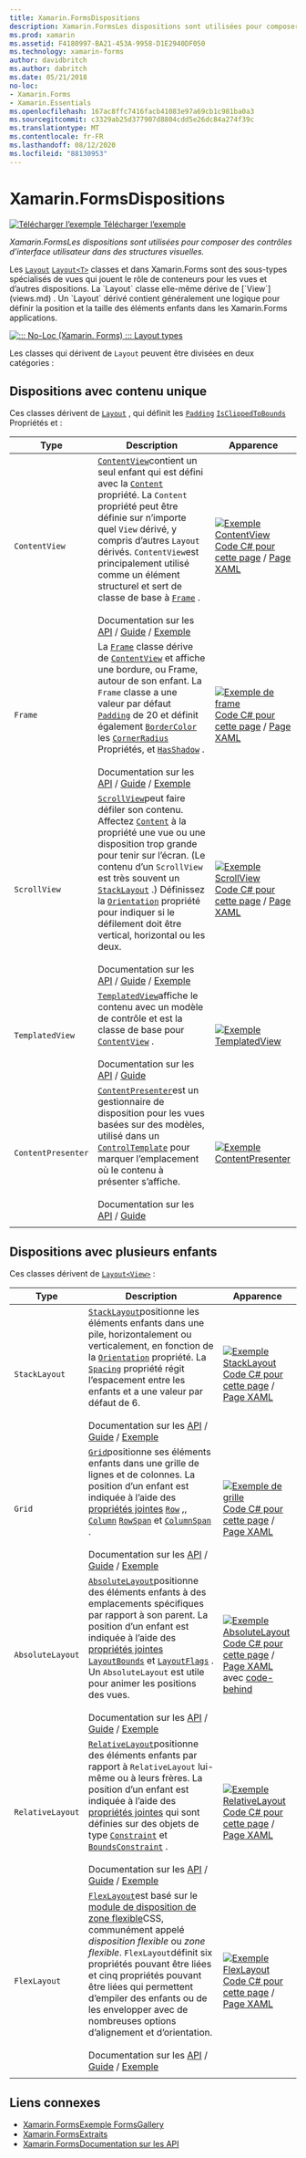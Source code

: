 ```yaml
---
title: Xamarin.FormsDispositions
description: Xamarin.FormsLes dispositions sont utilisées pour composer des contrôles d’interface utilisateur dans des structures visuelles. Cet article répertorie les dispositions incluses dans Xamarin.Forms .
ms.prod: xamarin
ms.assetid: F4180997-BA21-453A-9958-D1E2940DF050
ms.technology: xamarin-forms
author: davidbritch
ms.author: dabritch
ms.date: 05/21/2018
no-loc:
- Xamarin.Forms
- Xamarin.Essentials
ms.openlocfilehash: 167ac8ffc7416facb41083e97a69cb1c981ba0a3
ms.sourcegitcommit: c3329ab25d377907d8804cdd5e26dc84a274f39c
ms.translationtype: MT
ms.contentlocale: fr-FR
ms.lasthandoff: 08/12/2020
ms.locfileid: "88130953"
---
```

# <a name="no-locxamarinforms-layouts"></a>Xamarin.FormsDispositions

[![Télécharger l’exemple](~/media/shared/download.png) Télécharger l’exemple](https://docs.microsoft.com/samples/xamarin/xamarin-forms-samples/formsgallery)

_Xamarin.FormsLes dispositions sont utilisées pour composer des contrôles d’interface utilisateur dans des structures visuelles._

Les [`Layout`](xref:Xamarin.Forms.Layout) [`Layout<T>`](xref:Xamarin.Forms.Layout`1) classes et dans Xamarin.Forms sont des sous-types spécialisés de vues qui jouent le rôle de conteneurs pour les vues et d’autres dispositions. La `Layout` classe elle-même dérive de [`View`](views.md) . Un `Layout` dérivé contient généralement une logique pour définir la position et la taille des éléments enfants dans les Xamarin.Forms applications.

[![::: No-Loc (Xamarin. Forms) ::: Layout types](layouts-images/layouts-sml.png "::: No-Loc (Xamarin. Forms) ::: Layout types")](layouts-images/layouts.png#lightbox "::: No-Loc (Xamarin. Forms) ::: Layout types")

Les classes qui dérivent de `Layout` peuvent être divisées en deux catégories :

## <a name="layouts-with-single-content"></a>Dispositions avec contenu unique

Ces classes dérivent de [`Layout`](xref:Xamarin.Forms.Layout) , qui définit les [`Padding`](xref:Xamarin.Forms.Layout.Padding) [`IsClippedToBounds`](xref:Xamarin.Forms.Layout.IsClippedToBounds) Propriétés et :

| Type | Description | Apparence |
| --- | --- | --- |
| `ContentView` | [`ContentView`](xref:Xamarin.Forms.ContentView)contient un seul enfant qui est défini avec la [`Content`](xref:Xamarin.Forms.ContentView.Content) propriété. La `Content` propriété peut être définie sur n’importe quel `View` dérivé, y compris d’autres `Layout` dérivés. `ContentView`est principalement utilisé comme un élément structurel et sert de classe de base à [`Frame`](xref:Xamarin.Forms.Frame) .<br /><br />Documentation sur les [API](xref:Xamarin.Forms.ContentView)  /  [Guide](~/xamarin-forms/user-interface/layouts/contentview.md)  /  [Exemple](https://docs.microsoft.com/samples/xamarin/xamarin-forms-samples/userinterface-contentviewdemos/) | [![Exemple ContentView](layouts-images/ContentView.png "Exemple ContentView")](layouts-images/ContentView-Large.png#lightbox "Exemple ContentView")<br />[Code C# pour cette page](https://github.com/xamarin/xamarin-forms-samples/blob/master/FormsGallery/FormsGallery/FormsGallery/CodeExamples/ContentViewDemoPage.cs)  /  [Page XAML](https://github.com/xamarin/xamarin-forms-samples/blob/master/FormsGallery/FormsGallery/FormsGallery/XamlExamples/ContentViewDemoPage.xaml) |
| `Frame` | La [`Frame`](xref:Xamarin.Forms.Frame) classe dérive de [`ContentView`](xref:Xamarin.Forms.ContentView) et affiche une bordure, ou Frame, autour de son enfant. La `Frame` classe a une valeur par défaut [`Padding`](xref:Xamarin.Forms.Layout.Padding) de 20 et définit également [`BorderColor`](xref:Xamarin.Forms.Frame.BorderColor) les [`CornerRadius`](xref:Xamarin.Forms.Frame.CornerRadius) Propriétés, et [`HasShadow`](xref:Xamarin.Forms.Frame.HasShadow) .<br /><br />Documentation sur les [API](xref:Xamarin.Forms.Frame)  /  [Guide](~/xamarin-forms/user-interface/layouts/frame.md)  /  [Exemple](https://docs.microsoft.com/samples/xamarin/xamarin-forms-samples/userinterface-frame/) | [![Exemple de frame](layouts-images/Frame.png "Exemple de frame")](layouts-images/Frame-Large.png#lightbox "Exemple de frame")<br />[Code C# pour cette page](https://github.com/xamarin/xamarin-forms-samples/blob/master/FormsGallery/FormsGallery/FormsGallery/CodeExamples/FrameDemoPage.cs)  /  [Page XAML](https://github.com/xamarin/xamarin-forms-samples/blob/master/FormsGallery/FormsGallery/FormsGallery/XamlExamples/FrameDemoPage.xaml) |
| `ScrollView` | [`ScrollView`](xref:Xamarin.Forms.ScrollView)peut faire défiler son contenu. Affectez [`Content`](xref:Xamarin.Forms.ScrollView.Content) à la propriété une vue ou une disposition trop grande pour tenir sur l’écran. (Le contenu d’un `ScrollView` est très souvent un [`StackLayout`](xref:Xamarin.Forms.StackLayout) .) Définissez la [`Orientation`](xref:Xamarin.Forms.ScrollView.Orientation) propriété pour indiquer si le défilement doit être vertical, horizontal ou les deux.<br /><br />Documentation sur les [API](xref:Xamarin.Forms.ScrollView)  /  [Guide](~/xamarin-forms/user-interface/layouts/scrollview.md)  /  [Exemple](https://docs.microsoft.com/samples/xamarin/xamarin-forms-samples/userinterface-layout) | [![Exemple ScrollView](layouts-images/ScrollView.png "Exemple ScrollView")](layouts-images/ScrollView-Large.png#lightbox "Exemple ScrollView")<br />[Code C# pour cette page](https://github.com/xamarin/xamarin-forms-samples/blob/master/FormsGallery/FormsGallery/FormsGallery/CodeExamples/ScrollViewDemoPage.cs)  /  [Page XAML](https://github.com/xamarin/xamarin-forms-samples/blob/master/FormsGallery/FormsGallery/FormsGallery/XamlExamples/ScrollViewDemoPage.xaml) |
| `TemplatedView` | [`TemplatedView`](xref:Xamarin.Forms.TemplatedView)affiche le contenu avec un modèle de contrôle et est la classe de base pour [`ContentView`](xref:Xamarin.Forms.ContentView) .<br /><br />Documentation sur les [API](xref:Xamarin.Forms.TemplatedView)  /  [Guide](~/xamarin-forms/app-fundamentals/templates/control-template.md) | [![Exemple TemplatedView](layouts-images/TemplatedView.png "Exemple TemplatedView")](layouts-images/TemplatedView.png#lightbox "Exemple TemplatedView") |
| `ContentPresenter` | [`ContentPresenter`](xref:Xamarin.Forms.ContentPresenter)est un gestionnaire de disposition pour les vues basées sur des modèles, utilisé dans un [`ControlTemplate`](xref:Xamarin.Forms.ControlTemplate) pour marquer l’emplacement où le contenu à présenter s’affiche.<br /><br />Documentation sur les [API](xref:Xamarin.Forms.ContentPresenter)  /  [Guide](~/xamarin-forms/app-fundamentals/templates/control-template.md) | [![Exemple ContentPresenter](layouts-images/ContentPresenter.png "Exemple ContentPresenter")](layouts-images/ContentPresenter.png#lightbox "Exemple ContentPresenter") |
|     |     |     |

## <a name="layouts-with-multiple-children"></a>Dispositions avec plusieurs enfants

Ces classes dérivent de [`Layout<View>`](xref:Xamarin.Forms.Layout`1) :

| Type | Description | Apparence |
| --- | --- | --- |
| `StackLayout` | [`StackLayout`](xref:Xamarin.Forms.StackLayout)positionne les éléments enfants dans une pile, horizontalement ou verticalement, en fonction de la [`Orientation`](xref:Xamarin.Forms.StackLayout.Orientation) propriété. La [`Spacing`](xref:Xamarin.Forms.StackLayout.Spacing) propriété régit l’espacement entre les enfants et a une valeur par défaut de 6.<br /><br />Documentation sur les [API](xref:Xamarin.Forms.StackLayout)  /  [Guide](~/xamarin-forms/user-interface/layouts/stacklayout.md)  /  [Exemple](https://docs.microsoft.com/samples/xamarin/xamarin-forms-samples/userinterface-layout)| [![Exemple StackLayout](layouts-images/StackLayout.png "Exemple StackLayout")](layouts-images/StackLayout-Large.png#lightbox "Exemple StackLayout")<br />[Code C# pour cette page](https://github.com/xamarin/xamarin-forms-samples/blob/master/FormsGallery/FormsGallery/FormsGallery/CodeExamples/StackLayoutDemoPage.cs)  /  [Page XAML](https://github.com/xamarin/xamarin-forms-samples/blob/master/FormsGallery/FormsGallery/FormsGallery/XamlExamples/StackLayoutDemoPage.xaml) |
| `Grid` | [`Grid`](xref:Xamarin.Forms.Grid)positionne ses éléments enfants dans une grille de lignes et de colonnes. La position d’un enfant est indiquée à l’aide des [propriétés jointes](~/xamarin-forms/xaml/attached-properties.md) [`Row`](xref:Xamarin.Forms.Grid.RowProperty) ,, [`Column`](xref:Xamarin.Forms.Grid.ColumnProperty) [`RowSpan`](xref:Xamarin.Forms.Grid.RowSpanProperty) et [`ColumnSpan`](xref:Xamarin.Forms.Grid.ColumnSpanProperty) .<br /><br />Documentation sur les [API](xref:Xamarin.Forms.Grid)  /  [Guide](~/xamarin-forms/user-interface/layouts/grid.md)  /  [Exemple](https://docs.microsoft.com/samples/xamarin/xamarin-forms-samples/userinterface-layout) | [![Exemple de grille](layouts-images/Grid.png "Exemple de grille")](layouts-images/Grid-Large.png#lightbox "Exemple de grille")<br />[Code C# pour cette page](https://github.com/xamarin/xamarin-forms-samples/blob/master/FormsGallery/FormsGallery/FormsGallery/CodeExamples/GridDemoPage.cs)  /  [Page XAML](https://github.com/xamarin/xamarin-forms-samples/blob/master/FormsGallery/FormsGallery/FormsGallery/XamlExamples/GridDemoPage.xaml) |
| `AbsoluteLayout` | [`AbsoluteLayout`](xref:Xamarin.Forms.AbsoluteLayout)positionne des éléments enfants à des emplacements spécifiques par rapport à son parent. La position d’un enfant est indiquée à l’aide des [propriétés jointes](~/xamarin-forms/xaml/attached-properties.md) [`LayoutBounds`](xref:Xamarin.Forms.AbsoluteLayout.LayoutBoundsProperty) et [`LayoutFlags`](xref:Xamarin.Forms.AbsoluteLayout.LayoutFlagsProperty) . Un `AbsoluteLayout` est utile pour animer les positions des vues.<br /><br />Documentation sur les [API](xref:Xamarin.Forms.AbsoluteLayout)  /  [Guide](~/xamarin-forms/user-interface/layouts/absolutelayout.md)  /  [Exemple](https://docs.microsoft.com/samples/xamarin/xamarin-forms-samples/userinterface-layout) | [![Exemple AbsoluteLayout](layouts-images/AbsoluteLayout.png "Exemple AbsoluteLayout")](layouts-images/AbsoluteLayout-Large.png#lightbox "Exemple AbsoluteLayout")<br />[Code C# pour cette page](https://github.com/xamarin/xamarin-forms-samples/blob/master/FormsGallery/FormsGallery/FormsGallery/CodeExamples/AbsoluteLayoutDemoPage.cs)  /  [Page XAML](https://github.com/xamarin/xamarin-forms-samples/blob/master/FormsGallery/FormsGallery/FormsGallery/XamlExamples/AbsoluteLayoutDemoPage.xaml) avec [code-behind](https://github.com/xamarin/xamarin-forms-samples/blob/master/FormsGallery/FormsGallery/FormsGallery/XamlExamples/AbsoluteLayoutDemoPage.xaml.cs) |
| `RelativeLayout` | [`RelativeLayout`](xref:Xamarin.Forms.RelativeLayout)positionne des éléments enfants par rapport à `RelativeLayout` lui-même ou à leurs frères. La position d’un enfant est indiquée à l’aide des [propriétés jointes](~/xamarin-forms/xaml/attached-properties.md) qui sont définies sur des objets de type [`Constraint`](xref:Xamarin.Forms.Constraint) et [`BoundsConstraint`](xref:Xamarin.Forms.Constraint) .<br /><br />Documentation sur les [API](xref:Xamarin.Forms.RelativeLayout)  /  [Guide](~/xamarin-forms/user-interface/layouts/relative-layout.md)  /  [Exemple](https://docs.microsoft.com/samples/xamarin/xamarin-forms-samples/userinterface-layout) | [![Exemple RelativeLayout](layouts-images/RelativeLayout.png "Exemple RelativeLayout")](layouts-images/RelativeLayout-Large.png#lightbox "Exemple RelativeLayout")<br />[Code C# pour cette page](https://github.com/xamarin/xamarin-forms-samples/blob/master/FormsGallery/FormsGallery/FormsGallery/CodeExamples/RelativeLayoutDemoPage.cs)  /  [Page XAML](https://github.com/xamarin/xamarin-forms-samples/blob/master/FormsGallery/FormsGallery/FormsGallery/XamlExamples/RelativeLayoutDemoPage.xaml) |
| `FlexLayout` | [`FlexLayout`](xref:Xamarin.Forms.FlexLayout)est basé sur le [module de disposition de zone flexible](https://www.w3.org/TR/css-flexbox-1/)CSS, communément appelé _disposition flexible_ ou _zone flexible_. `FlexLayout`définit six propriétés pouvant être liées et cinq propriétés pouvant être liées qui permettent d’empiler des enfants ou de les envelopper avec de nombreuses options d’alignement et d’orientation.<br /><br />Documentation sur les [API](xref:Xamarin.Forms.FlexLayout)  /  [Guide](~/xamarin-forms/user-interface/layouts/flex-layout.md)  /  [Exemple](https://docs.microsoft.com/samples/xamarin/xamarin-forms-samples/userinterface-flexlayoutdemos) | [![Exemple FlexLayout](layouts-images/FlexLayout.png "Exemple FlexLayout")](layouts-images/FlexLayout-Large.png#lightbox "Exemple FlexLayout")<br />[Code C# pour cette page](https://github.com/xamarin/xamarin-forms-samples/blob/master/FormsGallery/FormsGallery/FormsGallery/CodeExamples/FlexLayoutDemoPage.cs)  /  [Page XAML](https://github.com/xamarin/xamarin-forms-samples/blob/master/FormsGallery/FormsGallery/FormsGallery/XamlExamples/FlexLayoutDemoPage.xaml) |
|     |     |     |

## <a name="related-links"></a>Liens connexes

- [Xamarin.FormsExemple FormsGallery](https://docs.microsoft.com/samples/xamarin/xamarin-forms-samples/formsgallery)
- [Xamarin.FormsExtraits](https://docs.microsoft.com/samples/browse/?products=xamarin&term=Xamarin.Forms)
- [Xamarin.FormsDocumentation sur les API](https://docs.microsoft.com/dotnet/api/xamarin.forms?view=xamarin-forms)
